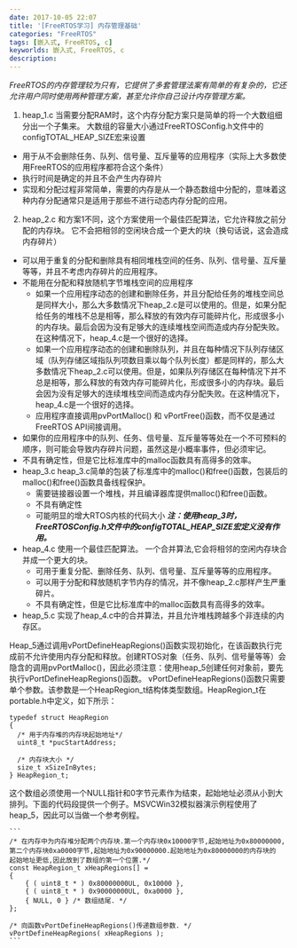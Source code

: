 ```yaml
---
date: 2017-10-05 22:07
title: '[FreeRTOS学习] 内存管理基础'
categories: "FreeRTOS"
tags: [嵌入式, FreeRTOS, c]
keyworlds: 嵌入式, FreeRTOS, c
description:
---
```


*FreeRTOS的内存管理较为只有，它提供了多套管理法案有简单的有复杂的，它还允许用户同时使用两种管理方案，甚至允许你自己设计内存管理方案。*
1. heap_1.c
        当需要分配RAM时，这个内存分配方案只是简单的将一个大数组细分出一个子集来。
        大数组的容量大小通过FreeRTOSConfig.h文件中的configTOTAL_HEAP_SIZE宏来设置
  * 用于从不会删除任务、队列、信号量、互斥量等的应用程序（实际上大多数使用FreeRTOS的应用程序都符合这个条件）
  * 执行时间是确定的并且不会产生内存碎片
  * 实现和分配过程非常简单，需要的内存是从一个静态数组中分配的，意味着这种内存分配通常只是适用于那些不进行动态内存分配的应用。
2. heap_2.c
       和方案1不同，这个方案使用一个最佳匹配算法，它允许释放之前分配的内存块。
       它不会把相邻的空闲块合成一个更大的块（换句话说，这会造成内存碎片）
  * 可以用于重复的分配和删除具有相同堆栈空间的任务、队列、信号量、互斥量等等，并且不考虑内存碎片的应用程序。
  * 不能用在分配和释放随机字节堆栈空间的应用程序
    * 如果一个应用程序动态的创建和删除任务，并且分配给任务的堆栈空间总是同样大小，那么大多数情况下heap_2.c是可以使用的。但是，如果分配给任务的堆栈不总是相等，那么释放的有效内存可能碎片化，形成很多小的内存块。最后会因为没有足够大的连续堆栈空间而造成内存分配失败。在这种情况下，heap_4.c是一个很好的选择。
    * 如果一个应用程序动态的创建和删除队列，并且在每种情况下队列存储区域（队列存储区域指队列项数目乘以每个队列长度）都是同样的，那么大多数情况下heap_2.c可以使用。但是，如果队列存储区在每种情况下并不总是相等，那么释放的有效内存可能碎片化，形成很多小的内存块。最后会因为没有足够大的连续堆栈空间而造成内存分配失败。在这种情况下，heap_4.c是一个很好的选择。
    * 应用程序直接调用pvPortMalloc() 和 vPortFree()函数，而不仅是通过FreeRTOS API间接调用。
  * 如果你的应用程序中的队列、任务、信号量、互斥量等等处在一个不可预料的顺序，则可能会导致内存碎片问题，虽然这是小概率事件，但必须牢记。
  * 不具有确定性，但是它比标准库中的malloc函数具有高得多的效率。
* heap_3.c
      heap_3.c简单的包装了标准库中的malloc()和free()函数，包装后的malloc()和free()函数具备线程保护。
  * 需要链接器设置一个堆栈，并且编译器库提供malloc()和free()函数。
  * 不具有确定性
  * 可能明显的增大RTOS内核的代码大小
      ***注：使用heap_3时，FreeRTOSConfig.h文件中的configTOTAL_HEAP_SIZE宏定义没有作用。***
* heap_4.c
      使用一个最佳匹配算法。
      一个合并算法,它会将相邻的空闲内存块合并成一个更大的块。
  * 可用于重复分配、删除任务、队列、信号量、互斥量等等的应用程序。
  * 可以用于分配和释放随机字节内存的情况，并不像heap_2.c那样产生严重碎片。
  * 不具有确定性，但是它比标准库中的malloc函数具有高得多的效率。
* heap_5.c
      实现了heap_4.c中的合并算法，并且允许堆栈跨越多个非连续的内存区。

 Heap_5通过调用vPortDefineHeapRegions()函数实现初始化，在该函数执行完成前不允许使用内存分配和释放。创建RTOS对象（任务、队列、信号量等等）会隐含的调用pvPortMalloc()，因此必须注意：使用heap_5创建任何对象前，要先执行vPortDefineHeapRegions()函数。
 vPortDefineHeapRegions()函数只需要单个参数。该参数是一个HeapRegion_t结构体类型数组。HeapRegion_t在portable.h中定义，如下所示：

  ```
typedef struct HeapRegion    
{    
    /* 用于内存堆的内存块起始地址*/    
    uint8_t *pucStartAddress;    
    
    /* 内存块大小 */    
    size_t xSizeInBytes;    
} HeapRegion_t;  
  ```
 这个数组必须使用一个NULL指针和0字节元素作为结束，起始地址必须从小到大排列。下面的代码段提供一个例子。MSVCWin32模拟器演示例程使用了heap_5，因此可以当做一个参考例程。
  
    ```
    /* 在内存中为内存堆分配两个内存块.第一个内存块0x10000字节,起始地址为0x80000000,  
    第二个内存块0xa0000字节,起始地址为0x90000000.起始地址为0x80000000的内存块的  
    起始地址更低,因此放到了数组的第一个位置.*/    
    const HeapRegion_t xHeapRegions[] =    
    {    
        { ( uint8_t * ) 0x80000000UL, 0x10000 },    
        { ( uint8_t * ) 0x90000000UL, 0xa0000 },    
        { NULL, 0 } /* 数组结尾. */    
    };    
        
    /* 向函数vPortDefineHeapRegions()传递数组参数. */    
    vPortDefineHeapRegions( xHeapRegions );   
    ```